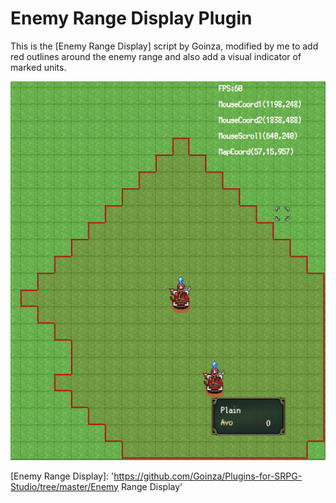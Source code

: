 # Enemy Range Display Plugin

This is the [Enemy Range Display] script by Goinza, modified by me to add red outlines around the enemy range and also add a visual indicator of marked units.

![Example][1]

[1]: Example.png

[Enemy Range Display]: 'https://github.com/Goinza/Plugins-for-SRPG-Studio/tree/master/Enemy Range Display'
